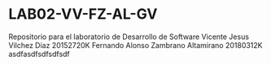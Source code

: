 # LAB02-VV-FZ-AL-GV
Repositorio para el laboratorio de Desarrollo de Software
Vicente Jesus Vilchez Diaz
20152720K
Fernando Alonso Zambrano Altamirano
20180312K
asdfasdfsdfsdfsdf
